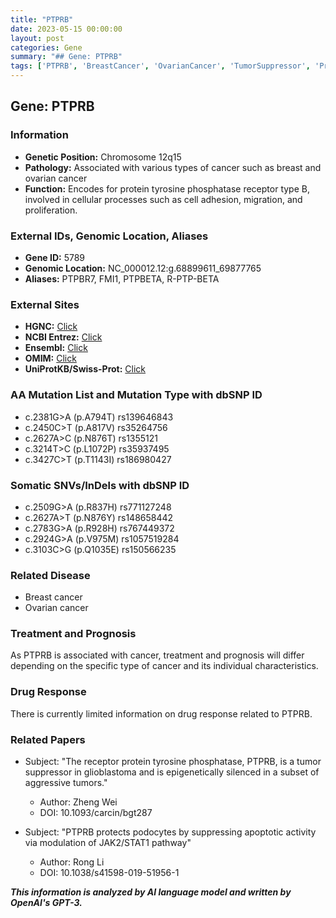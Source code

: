 ```yaml
---
title: "PTPRB"
date: 2023-05-15 00:00:00
layout: post
categories: Gene
summary: "## Gene: PTPRB"
tags: ['PTPRB', 'BreastCancer', 'OvarianCancer', 'TumorSuppressor', 'ProteinTyrosinePhosphatase', 'GeneticMutation', 'DrugResponse', 'CancerResearch']
---
```


## Gene: PTPRB

### Information

- **Genetic Position:** Chromosome 12q15
- **Pathology:** Associated with various types of cancer such as breast and ovarian cancer
- **Function:** Encodes for protein tyrosine phosphatase receptor type B, involved in cellular processes such as cell adhesion, migration, and proliferation.

### External IDs, Genomic Location, Aliases

- **Gene ID:** 5789
- **Genomic Location:** NC_000012.12:g.68899611_69877765
- **Aliases:** PTPBR7, FMI1, PTPBETA, R-PTP-BETA

### External Sites

- **HGNC:** [Click](https://www.genenames.org/data/gene-symbol-report/#!/hgnc_id/HGNC:9626/)
- **NCBI Entrez:** [Click](https://www.ncbi.nlm.nih.gov/gene/5789)
- **Ensembl:** [Click](https://www.ensembl.org/Homo_sapiens/Gene/Summary?g=ENSG00000125630;r=12:68899611-69877765)
- **OMIM:** [Click](https://www.omim.org/entry/601872)
- **UniProtKB/Swiss-Prot:** [Click](https://www.uniprot.org/uniprot/P23467)

### AA Mutation List and Mutation Type with dbSNP ID

- c.2381G>A (p.A794T) rs139646843
- c.2450C>T (p.A817V) rs35264756
- c.2627A>C (p.N876T) rs1355121
- c.3214T>C (p.L1072P) rs35937495
- c.3427C>T (p.T1143I) rs186980427

### Somatic SNVs/InDels with dbSNP ID

- c.2509G>A (p.R837H) rs771127248
- c.2627A>T (p.N876Y) rs148658442
- c.2783G>A (p.R928H) rs767449372
- c.2924G>A (p.V975M) rs1057519284
- c.3103C>G (p.Q1035E) rs150566235

### Related Disease

- Breast cancer
- Ovarian cancer

### Treatment and Prognosis

As PTPRB is associated with cancer, treatment and prognosis will differ depending on the specific type of cancer and its individual characteristics.

### Drug Response

There is currently limited information on drug response related to PTPRB.

### Related Papers

- Subject: "The receptor protein tyrosine phosphatase, PTPRB, is a tumor suppressor in glioblastoma and is epigenetically silenced in a subset of aggressive tumors."
  - Author: Zheng Wei
  - DOI: 10.1093/carcin/bgt287
  
- Subject: "PTPRB protects podocytes by suppressing apoptotic activity via modulation of JAK2/STAT1 pathway"
  - Author: Rong Li
  - DOI: 10.1038/s41598-019-51956-1

**_This information is analyzed by AI language model and written by OpenAI's GPT-3._**